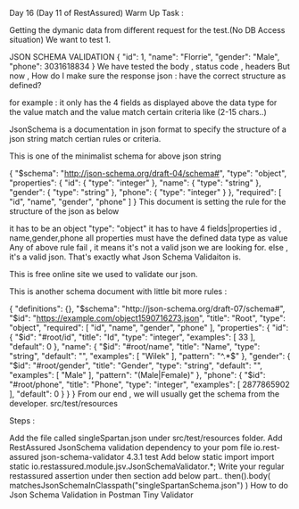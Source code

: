 Day 16 (Day 11 of RestAssured)
Warm Up Task :

Getting the dymanic data from different request for the test.(No DB Access situation) We want to test 1.

JSON SCHEMA VALIDATION
{
    "id": 1,
    "name": "Florrie",
    "gender": "Male",
    "phone": 3031618834
}
We have tested the body , status code , headers But now , How do I make sure the response json : have the correct structure as defined?

for example : it only has the 4 fields as displayed above the data type for the value match and the value match certain criteria like (2-15 chars..)

JsonSchema is a documentation in json format to specify the structure of a json string match certian rules or criteria.

This is one of the minimalist schema for above json string

{
  "$schema": "http://json-schema.org/draft-04/schema#",
  "type": "object",
  "properties": {
    "id": {
      "type": "integer"
    },
    "name": {
      "type": "string"
    },
    "gender": {
      "type": "string"
    },
    "phone": {
      "type": "integer"
    }
  },
  "required": [
    "id",
    "name",
    "gender",
    "phone"
  ]
}
This document is setting the rule for the structure of the json as below

it has to be an object "type": "object"
it has to have 4 fields|properties id , name,gender,phone
all properties must have the defined data type as value
Any of above rule fail , it means it's not a valid json we are looking for. else , it's a valid json. That's exactly what Json Schema Validaiton is.

This is free online site we used to validate our json.

This is another schema document with little bit more rules :

{
  "definitions": {},
  "$schema": "http://json-schema.org/draft-07/schema#",
  "$id": "https://example.com/object1590716273.json",
  "title": "Root",
  "type": "object",
  "required": [
    "id",
    "name",
    "gender",
    "phone"
  ],
  "properties": {
    "id": {
      "$id": "#root/id",
      "title": "Id",
      "type": "integer",
      "examples": [
        33
      ],
      "default": 0
    },
    "name": {
      "$id": "#root/name",
      "title": "Name",
      "type": "string",
      "default": "",
      "examples": [
        "Wilek"
      ],
      "pattern": "^.*$"
    },
    "gender": {
      "$id": "#root/gender",
      "title": "Gender",
      "type": "string",
      "default": "",
      "examples": [
        "Male"
      ],
      "pattern": "(Male|Female)"
    },
    "phone": {
      "$id": "#root/phone",
      "title": "Phone",
      "type": "integer",
      "examples": [
        2877865902
      ],
      "default": 0
    }
  }
}
From our end , we will usually get the schema from the developer. src/test/resources

Steps :

Add the file called singleSpartan.json under src/test/resources folder.
Add RestAssured JsonSchema validation dependency to your pom file
<dependency>
      <groupId>io.rest-assured</groupId>
      <artifactId>json-schema-validator</artifactId>
      <version>4.3.1</version>
      <scope>test</scope>
</dependency>
Add below static import
import static io.restassured.module.jsv.JsonSchemaValidator.*;
Write your regular restassured assertion under then section add below part..
then().body( matchesJsonSchemaInClasspath("singleSpartanSchema.json") )
How to do Json Schema Validation in Postman
Tiny Validator

